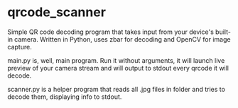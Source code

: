 qrcode_scanner
==============

Simple QR code decoding program that takes input from your device's built-in camera. Written in Python, uses zbar for decoding and OpenCV for image capture.

main.py is, well, main program. Run it without arguments, it will launch live preview of your camera stream and will output to stdout every qrcode it will decode.

scanner.py is a helper program that reads all .jpg files in folder and tries to decode them, displaying info to stdout.
